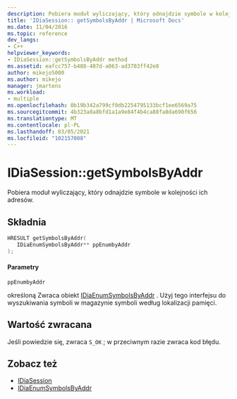 ```yaml
---
description: Pobiera moduł wyliczający, który odnajdzie symbole w kolejności ich adresów.
title: 'IDiaSession:: getSymbolsByAddr | Microsoft Docs'
ms.date: 11/04/2016
ms.topic: reference
dev_langs:
- C++
helpviewer_keywords:
- IDiaSession::getSymbolsByAddr method
ms.assetid: eafcc757-b488-487d-a063-ad3703ff42e8
author: mikejo5000
ms.author: mikejo
manager: jmartens
ms.workload:
- multiple
ms.openlocfilehash: 0b19b342a799cf0db2254795133bcf1ee6569a75
ms.sourcegitcommit: 4b323a8a8bfd1a1a9e84f4b4ca88fa8da690f656
ms.translationtype: MT
ms.contentlocale: pl-PL
ms.lasthandoff: 03/05/2021
ms.locfileid: "102157008"
---
```

# <a name="idiasessiongetsymbolsbyaddr"></a>IDiaSession::getSymbolsByAddr
Pobiera moduł wyliczający, który odnajdzie symbole w kolejności ich adresów.

## <a name="syntax"></a>Składnia

```C++
HRESULT getSymbolsByAddr( 
   IDiaEnumSymbolsByAddr** ppEnumbyAddr
);
```

#### <a name="parameters"></a>Parametry
 `ppEnumbyAddr`

określoną Zwraca obiekt [IDiaEnumSymbolsByAddr](../../debugger/debug-interface-access/idiaenumsymbolsbyaddr.md) . Użyj tego interfejsu do wyszukiwania symboli w magazynie symboli według lokalizacji pamięci.

## <a name="return-value"></a>Wartość zwracana
 Jeśli powiedzie się, zwraca `S_OK` ; w przeciwnym razie zwraca kod błędu.

## <a name="see-also"></a>Zobacz też
- [IDiaSession](../../debugger/debug-interface-access/idiasession.md)
- [IDiaEnumSymbolsByAddr](../../debugger/debug-interface-access/idiaenumsymbolsbyaddr.md)
